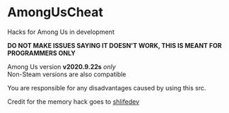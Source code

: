 # AmongUsCheat
Hacks for Among Us in development

**DO NOT MAKE ISSUES SAYING IT DOESN'T WORK, THIS IS MEANT FOR PROGRAMMERS ONLY**

Among Us version **v2020.9.22s** *only*\
Non-Steam versions are also compatible

You are responsible for any disadvantages caused by using this src.

Credit for the memory hack goes to [shlifedev](https://github.com/shlifedev/AmongUsMemory)